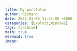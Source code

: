 ```yaml
---
title: My portfolio 
author: Richard
date: 2021-01-05 11:33:00 +0000
categories: [Exploit,Windows]
tags: [archive]
math: true
mermaid: true
image:
---
```

